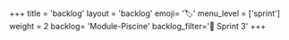 +++
title = 'backlog'
layout = 'backlog'
emoji= '🏷️'
menu_level = ['sprint']
weight = 2
backlog= 'Module-Piscine'
backlog_filter='📅 Sprint 3'
+++

